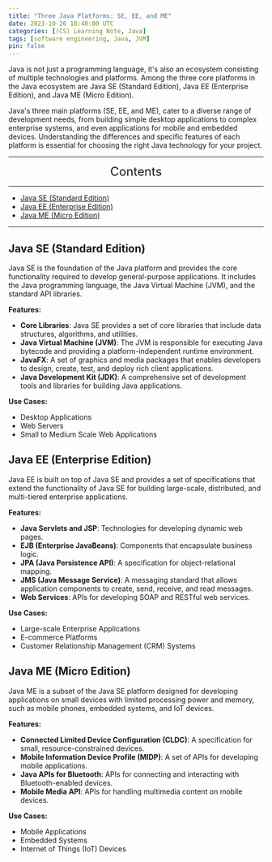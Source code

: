 ```yaml
---
title: "Three Java Platforms: SE, EE, and ME"
date: 2023-10-26 18:40:00 UTC
categories: [(CS) Learning Note, Java]
tags: [software engineering, Java, JVM]
pin: false
---
```



Java is not just a programming language, it's also an ecosystem consisting of multiple technologies and platforms. Among the three core platforms in the Java ecosystem are Java SE (Standard Edition), Java EE (Enterprise Edition), and Java ME (Micro Edition).

Java's three main platforms (SE, EE, and ME), cater to a diverse range of development needs, from building simple desktop applications to complex enterprise systems, and even applications for mobile and embedded devices. Understanding the differences and specific features of each platform is essential for choosing the right Java technology for your project.

---
<center><font size='5'> Contents </font></center>

---

<!-- TOC -->
  * [Java SE (Standard Edition)](#java-se-standard-edition)
  * [Java EE (Enterprise Edition)](#java-ee-enterprise-edition)
  * [Java ME (Micro Edition)](#java-me-micro-edition)
<!-- TOC -->

---

## Java SE (Standard Edition)

Java SE is the foundation of the Java platform and provides the core functionality required to develop general-purpose applications. It includes the Java programming language, the Java Virtual Machine (JVM), and the standard API libraries.

**Features:**
- **Core Libraries**: Java SE provides a set of core libraries that include data structures, algorithms, and utilities.
- **Java Virtual Machine (JVM)**: The JVM is responsible for executing Java bytecode and providing a platform-independent runtime environment.
- **JavaFX**: A set of graphics and media packages that enables developers to design, create, test, and deploy rich client applications.
- **Java Development Kit (JDK)**: A comprehensive set of development tools and libraries for building Java applications.

**Use Cases:**
- Desktop Applications
- Web Servers
- Small to Medium Scale Web Applications

## Java EE (Enterprise Edition)

Java EE is built on top of Java SE and provides a set of specifications that extend the functionality of Java SE for building large-scale, distributed, and multi-tiered enterprise applications.

**Features:**
- **Java Servlets and JSP**: Technologies for developing dynamic web pages.
- **EJB (Enterprise JavaBeans)**: Components that encapsulate business logic.
- **JPA (Java Persistence API)**: A specification for object-relational mapping.
- **JMS (Java Message Service)**: A messaging standard that allows application components to create, send, receive, and read messages.
- **Web Services**: APIs for developing SOAP and RESTful web services.

**Use Cases:**
- Large-scale Enterprise Applications
- E-commerce Platforms
- Customer Relationship Management (CRM) Systems

## Java ME (Micro Edition)

Java ME is a subset of the Java SE platform designed for developing applications on small devices with limited processing power and memory, such as mobile phones, embedded systems, and IoT devices.

**Features:**
- **Connected Limited Device Configuration (CLDC)**: A specification for small, resource-constrained devices.
- **Mobile Information Device Profile (MIDP)**: A set of APIs for developing mobile applications.
- **Java APIs for Bluetooth**: APIs for connecting and interacting with Bluetooth-enabled devices.
- **Mobile Media API**: APIs for handling multimedia content on mobile devices.

**Use Cases:**
- Mobile Applications
- Embedded Systems
- Internet of Things (IoT) Devices

